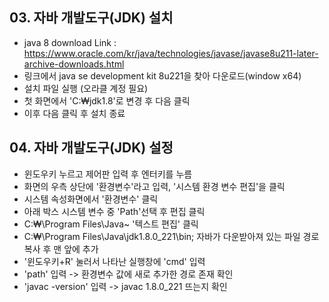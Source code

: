 ## 03. 자바 개발도구(JDK) 설치
- java 8 download
Link : https://www.oracle.com/kr/java/technologies/javase/javase8u211-later-archive-downloads.html
- 링크에서 java se development kit 8u221을 찾아 다운로드(window x64)
- 설치 파일 실행 (오라클 계정 필요)
- 첫 화면에서 'C:₩jdk1.8'로 변경 후 다음 클릭
- 이후 다음 클릭 후 설치 종료

## 04. 자바 개발도구(JDK) 설정
* 윈도우키 누르고 제어판 입력 후 엔터키를 누름
* 화면의 우측 상단에 '환경변수'라고 입력, '시스템 환경 변수 편집'을 클릭
* 시스템 속성화면에서 '환경변수' 클릭
* 아래 박스 시스템 변수 중 'Path'선택 후 편집 클릭
* C:₩\Program Files\Java~  '텍스트 편집' 클릭 
* C:₩\Program Files\Java\jdk1.8.0_221\bin; 자바가 다운받아져 있는 파일 경로 복사 후 맨 앞에 추가
* '윈도우키+R' 눌러서 나타난 실행창에 'cmd' 입력
* 'path' 입력 -> 환경변수 값에 새로 추가한 경로 존재 확인
* 'javac -version' 입력 -> javac 1.8.0_221 뜨는지 확인
